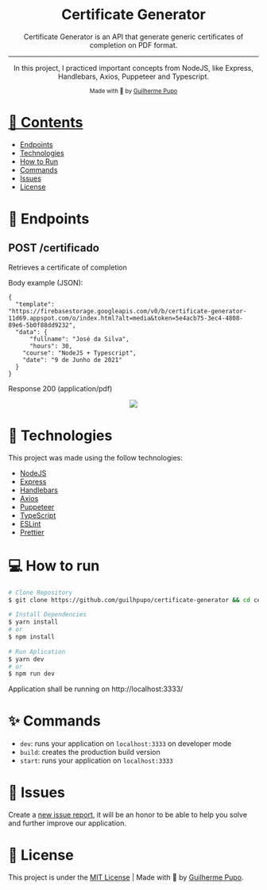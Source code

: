 <h1 align="center">
   Certificate Generator
</h1>

<p align="center">
  Certificate Generator is an API that generate generic certificates of completion on PDF format.
</p>

<hr />

<p align="center">In this project, I practiced important concepts from NodeJS, like Express, Handlebars, Axios, Puppeteer and Typescript.
</p>

<div align="center">
  <sub> Made with 💖 by
    <a href="https://github.com/guilhpupo">Guilherme Pupo
  </sub>
</div>

# 📌 Contents

- [Endpoints](#door-endpoints)
- [Technologies](#rocket-technologies)
- [How to Run](#computer-how-to-run)
- [Commands](#sparkles-commands)
- [Issues](#bug-issues)
- [License](#page_facing_up-license)
  
# :door: Endpoints
  
  ## POST /certificado
  Retrieves a certificate of completion
  
  Body example (JSON):
  
    {
      "template": "https://firebasestorage.googleapis.com/v0/b/certificate-generator-11d69.appspot.com/o/index.html?alt=media&token=5e4acb75-3ec4-4808-89e6-5b0f88dd9232",
      "data": {
          "fullname": "José da Silva",
          "hours": 30,
        "course": "NodeJS + Typescript",
        "date": "9 de Junho de 2021"
      }
    }
  
  Response 200 (application/pdf)
  
  <div align="center">
    <img src="https://user-images.githubusercontent.com/54157878/121449529-63a1cb80-c970-11eb-8d2f-36cc72ed26be.png" align="center" />
  </div>
      
    

# :rocket: Technologies

This project was made using the follow technologies:

- [NodeJS](https://nodejs.org/en/)
- [Express](http://expressjs.com/)
- [Handlebars](https://handlebarsjs.com/)
- [Axios](https://github.com/axios/axios)
- [Puppeteer](https://github.com/puppeteer/puppeteer/)
- [TypeScript](https://www.typescriptlang.org/)
- [ESLint](https://eslint.org/)
- [Prettier](https://prettier.io/)

# :computer: How to run

```bash
# Clone Repository
$ git clone https://github.com/guilhpupo/certificate-generator && cd certificate-generator
  
# Install Dependencies
$ yarn install
# or
$ npm install
  
# Run Aplication
$ yarn dev
# or
$ npm run dev
```
  
Application shall be running on http://localhost:3333/

# :sparkles: Commands

- `dev`: runs your application on `localhost:3333` on developer mode
- `build`: creates the production build version
- `start`: runs your application on `localhost:3333`

# :bug: Issues

Create a <a href="https://github.com/guilhpupo/certificate-generator/issues">new issue report</a>, it will be an honor to be able to help you solve and further improve our application.

# :page_facing_up: License

This project is under the [MIT License](./LICENSE) |
Made with 💖 by [Guilherme Pupo](https://www.linkedin.com/in/guilhpupo/).
